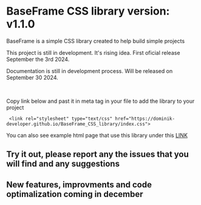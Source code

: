 
# BaseFrame CSS library version: v1.1.0 

BaseFrame is a simple CSS library created to help build simple projects

This project is still in development. It's rising idea. First oficial release September the 3rd 2024.

Documentation is still in development process. Will be released on September 30 2024.

<br>

Copy link below and past it in meta tag in your file to add the library to your project

     <link rel="stylesheet" type="text/css" href="https://dominik-developer.github.io/BaseFrame_CSS_library/index.css"> 
     
You can also see example html page that use this library under this <a href ="https://dominik-developer.github.io/BaseFrame_CSS_library/example.html" >LINK</a>

## Try it out, please report any the issues that you will find and any suggestions 

## New features, improvments and code optimalization coming in december 

